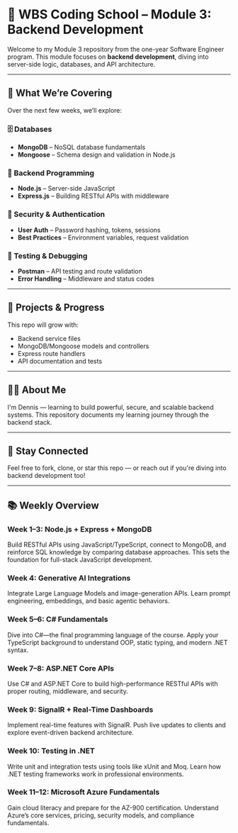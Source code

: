 # 🧩 WBS Coding School – Module 3: Backend Development

Welcome to my Module 3 repository from the one-year Software Engineer program. This module focuses on **backend development**, diving into server-side logic, databases, and API architecture.

---

## 🧭 What We’re Covering

Over the next few weeks, we’ll explore:

### 🗄️ Databases
- **MongoDB** – NoSQL database fundamentals
- **Mongoose** – Schema design and validation in Node.js

### 🧠 Backend Programming
- **Node.js** – Server-side JavaScript
- **Express.js** – Building RESTful APIs with middleware

### 🔐 Security & Authentication
- **User Auth** – Password hashing, tokens, sessions
- **Best Practices** – Environment variables, request validation

### 🧪 Testing & Debugging
- **Postman** – API testing and route validation
- **Error Handling** – Middleware and status codes

---

## 🧰 Projects & Progress

This repo will grow with:
- Backend service files
- MongoDB/Mongoose models and controllers
- Express route handlers
- API documentation and tests

---

## 🧑‍💻 About Me

I'm Dennis — learning to build powerful, secure, and scalable backend systems. This repository documents my learning journey through the backend stack.

---

## 🔗 Stay Connected

Feel free to fork, clone, or star this repo — or reach out if you're diving into backend development too!

---

## 📚 Weekly Overview

### Week 1–3: Node.js + Express + MongoDB
Build RESTful APIs using JavaScript/TypeScript, connect to MongoDB, and reinforce SQL knowledge by comparing database approaches. This sets the foundation for full-stack JavaScript development.

### Week 4: Generative AI Integrations
Integrate Large Language Models and image-generation APIs. Learn prompt engineering, embeddings, and basic agentic behaviors.

### Week 5–6: C# Fundamentals
Dive into C#—the final programming language of the course. Apply your TypeScript background to understand OOP, static typing, and modern .NET syntax.

### Week 7–8: ASP.NET Core APIs
Use C# and ASP.NET Core to build high-performance RESTful APIs with proper routing, middleware, and security.

### Week 9: SignalR + Real-Time Dashboards
Implement real-time features with SignalR. Push live updates to clients and explore event-driven backend architecture.

### Week 10: Testing in .NET
Write unit and integration tests using tools like xUnit and Moq. Learn how .NET testing frameworks work in professional environments.

### Week 11–12: Microsoft Azure Fundamentals
Gain cloud literacy and prepare for the AZ-900 certification. Understand Azure’s core services, pricing, security models, and compliance fundamentals.